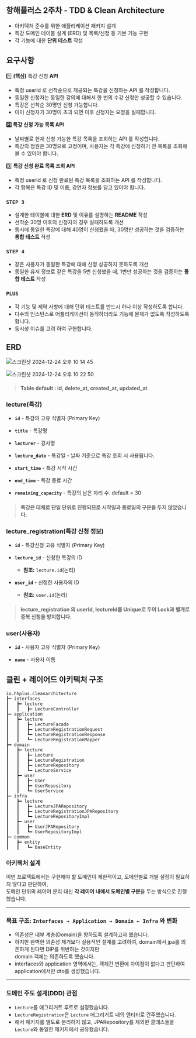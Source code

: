 ## 항해플러스 2주차 - TDD & Clean Architecture

- 아키텍처 준수를 위한 애플리케이션 패키지 설계
- 특강 도메인 테이블 설계 (ERD) 및 목록/신청 등 기본 기능 구현
- 각 기능에 대한 **단위 테스트** 작성

## 요구사항

1️⃣ **(핵심)** 특강 신청 **API**

- 특정 userId 로 선착순으로 제공되는 특강을 신청하는 API 를 작성합니다.
- 동일한 신청자는 동일한 강의에 대해서 한 번의 수강 신청만 성공할 수 있습니다.
- 특강은 선착순 30명만 신청 가능합니다.
- 이미 신청자가 30명이 초과 되면 이후 신청자는 요청을 실패합니다.

**2️⃣ 특강 신청 가능 목록 API** 

- 날짜별로 현재 신청 가능한 특강 목록을 조회하는 API 를 작성합니다.
- 특강의 정원은 30명으로 고정이며, 사용자는 각 특강에 신청하기 전 목록을 조회해 볼 수 있어야 합니다.

3️⃣  **특강 신청 완료 목록 조회 API**

- 특정 userId 로 신청 완료된 특강 목록을 조회하는 API 를 작성합니다.
- 각 항목은 특강 ID 및 이름, 강연자 정보를 담고 있어야 합니다.

### **`STEP 3`**

- 설계한 테이블에 대한 **ERD** 및 이유를 설명하는 **README** 작성
- 선착순 30명 이후의 신청자의 경우 실패하도록 개선
- 동시에 동일한 특강에 대해 40명이 신청했을 때, 30명만 성공하는 것을 검증하는 **통합 테스트** 작성

### **`STEP 4`**

- 같은 사용자가 동일한 특강에 대해 신청 성공하지 못하도록 개선
- 동일한 유저 정보로 같은 특강을 5번 신청했을 때, 1번만 성공하는 것을 검증하는 **통합 테스트** 작성

### `PLUS`
- 각 기능 및 제약 사항에 대해 단위 테스트를 반드시 하나 이상 작성하도록 합니다.
- 다수의 인스턴스로 어플리케이션이 동작하더라도 기능에 문제가 없도록 작성하도록 합니다.
- 동시성 이슈를 고려 하여 구현합니다.

## ERD
![스크린샷 2024-12-24 오후 10 14 45](https://github.com/user-attachments/assets/6441e9e7-8312-442e-8151-44a77b9057ca)


![스크린샷 2024-12-24 오후 10 22 50](https://github.com/user-attachments/assets/63912f52-f6bf-480f-b432-4b1d809b9040)


> #### Table default : id, delete_at, created_at, updated_at

### lecture(특강) 
- **`id`** - 특강의 고유 식별자 (Primary Key)

- **`title`** - 특강명

- **`lecturer`** - 강사명

- **`lecture_date`** - 특강일 - 날짜 기준으로 특강 조회 시 사용됩니다.

- **`start_time`** - 특강 시작 시간
  
- **`end_time`** - 특강 종료 시간

- **`remaining_capacity`** - 특강의 남은 자리 수. default = 30

> #### 특강은 대체로 단일 단위로 진행되므로 시작일과 종료일의 구분을 두지 않았습니다.

### lecture_registration(특강 신청 정보)
- **`id`** - 특강신청 고유 식별자 (Primary Key)

- **`lecture_id`** - 신청한 특강의 ID
  - **참조:** `lecture.id`(논리)

- **`user_id`**  - 신청한 사용자의 ID
  - **참조:** `user.id`(논리)
 
> #### lecture_registration 의 userId, lectureId를 Unique로 두어 Lock과 별개로 중복 신청을 방지합니다.

### user(사용자)

- **`id`** - 사용자 고유 식별자 (Primary Key)

- **`name`** - 사용자 이름


## 클린 + 레이어드 아키텍처 구조
```plaintext
io.hhplus.cleanarchitecture
┣━ interfaces
┃   ┣━ lecture
┃   ┃   ┣━ LectureController
┣━ application
┃   ┣━ lecture
┃   ┃   ┣━ LectureFacade
┃   ┃   ┣━ LectureRegistrationRequest
┃   ┃   ┗━ LectureRegistrationResponse
┃   ┃   ┗━ LectureRegistrationMapper
┣━ domain
┃   ┣━ lecture
┃   ┃   ┣━ Lecture
┃   ┃   ┣━ LectureRegistration
┃   ┃   ┣━ LectureRepository
┃   ┃   ┗━ LectureService
┃   ┣━ user
┃   ┃   ┣━ User
┃   ┃   ┣━ UserRepository
┃   ┃   ┗━ UserService
┣━ infra
┃   ┣━ lecture
┃   ┃   ┣━ LectureJPARepository
┃   ┃   ┣━ LectureRegistrationJPARepository
┃   ┃   ┗━ LectureRepositoryImpl
┃   ┣━ user
┃   ┃   ┣━ UserJPARepository
┃   ┃   ┗━ UserRepositoryImpl
┣━ common
┃   ┣━ entity
┃   ┃   ┗━ BaseEntity
```

### 아키텍처 설계

이번 프로젝트에서는 구현해야 할 도메인이 제한적이고, 도메인별로 개별 설정이 필요하지 않다고 판단하여,  
도메인 단위의 레이어 분리 대신 **각 레이어 내에서 도메인별 구분**을 두는 방식으로 진행했습니다.

---

### 목표 구조: `Interfaces → Application → Domain ← Infra` 와 변화

- 의존성은 내부 계층(Domain)을 향하도록 설계하고자 했습니다.
- 하지만 완벽한 의존성 제거보다 실용적인 설계를 고려하여, domain에서 jpa를 의존하게 된다면 DIP를 위반하는 것이지만  
  domain 객체는 의존하도록 했습니다.
- interfaces와 application 영역에서는, 객체간 변환에 차이점이 없다고 판단하여 application에서만 dto를 생성했습니다.
---

### 도메인 주도 설계(DDD) 관점

- `Lecture`를 애그리거트 루트로 설정했습니다.
- `LectureRegistration`은 `Lecture` 애그리거트 내의 엔티티로 간주했습니다.
- 해서 패키지를 별도로 분리하지 않고, JPARepository를 제외한 클래스들을 `Lecture`와 동일한 패키지에서 공유했습니다.




